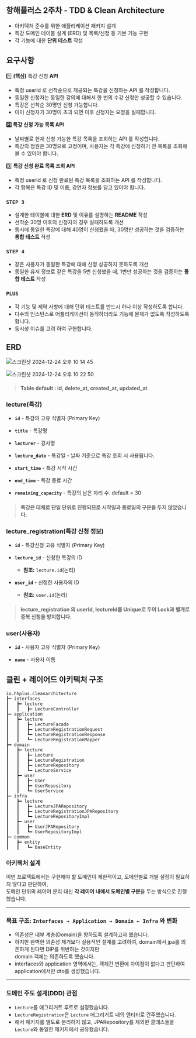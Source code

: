 ## 항해플러스 2주차 - TDD & Clean Architecture

- 아키텍처 준수를 위한 애플리케이션 패키지 설계
- 특강 도메인 테이블 설계 (ERD) 및 목록/신청 등 기본 기능 구현
- 각 기능에 대한 **단위 테스트** 작성

## 요구사항

1️⃣ **(핵심)** 특강 신청 **API**

- 특정 userId 로 선착순으로 제공되는 특강을 신청하는 API 를 작성합니다.
- 동일한 신청자는 동일한 강의에 대해서 한 번의 수강 신청만 성공할 수 있습니다.
- 특강은 선착순 30명만 신청 가능합니다.
- 이미 신청자가 30명이 초과 되면 이후 신청자는 요청을 실패합니다.

**2️⃣ 특강 신청 가능 목록 API** 

- 날짜별로 현재 신청 가능한 특강 목록을 조회하는 API 를 작성합니다.
- 특강의 정원은 30명으로 고정이며, 사용자는 각 특강에 신청하기 전 목록을 조회해 볼 수 있어야 합니다.

3️⃣  **특강 신청 완료 목록 조회 API**

- 특정 userId 로 신청 완료된 특강 목록을 조회하는 API 를 작성합니다.
- 각 항목은 특강 ID 및 이름, 강연자 정보를 담고 있어야 합니다.

### **`STEP 3`**

- 설계한 테이블에 대한 **ERD** 및 이유를 설명하는 **README** 작성
- 선착순 30명 이후의 신청자의 경우 실패하도록 개선
- 동시에 동일한 특강에 대해 40명이 신청했을 때, 30명만 성공하는 것을 검증하는 **통합 테스트** 작성

### **`STEP 4`**

- 같은 사용자가 동일한 특강에 대해 신청 성공하지 못하도록 개선
- 동일한 유저 정보로 같은 특강을 5번 신청했을 때, 1번만 성공하는 것을 검증하는 **통합 테스트** 작성

### `PLUS`
- 각 기능 및 제약 사항에 대해 단위 테스트를 반드시 하나 이상 작성하도록 합니다.
- 다수의 인스턴스로 어플리케이션이 동작하더라도 기능에 문제가 없도록 작성하도록 합니다.
- 동시성 이슈를 고려 하여 구현합니다.

## ERD
![스크린샷 2024-12-24 오후 10 14 45](https://github.com/user-attachments/assets/6441e9e7-8312-442e-8151-44a77b9057ca)


![스크린샷 2024-12-24 오후 10 22 50](https://github.com/user-attachments/assets/63912f52-f6bf-480f-b432-4b1d809b9040)


> #### Table default : id, delete_at, created_at, updated_at

### lecture(특강) 
- **`id`** - 특강의 고유 식별자 (Primary Key)

- **`title`** - 특강명

- **`lecturer`** - 강사명

- **`lecture_date`** - 특강일 - 날짜 기준으로 특강 조회 시 사용됩니다.

- **`start_time`** - 특강 시작 시간
  
- **`end_time`** - 특강 종료 시간

- **`remaining_capacity`** - 특강의 남은 자리 수. default = 30

> #### 특강은 대체로 단일 단위로 진행되므로 시작일과 종료일의 구분을 두지 않았습니다.

### lecture_registration(특강 신청 정보)
- **`id`** - 특강신청 고유 식별자 (Primary Key)

- **`lecture_id`** - 신청한 특강의 ID
  - **참조:** `lecture.id`(논리)

- **`user_id`**  - 신청한 사용자의 ID
  - **참조:** `user.id`(논리)
 
> #### lecture_registration 의 userId, lectureId를 Unique로 두어 Lock과 별개로 중복 신청을 방지합니다.

### user(사용자)

- **`id`** - 사용자 고유 식별자 (Primary Key)

- **`name`** - 사용자 이름


## 클린 + 레이어드 아키텍처 구조
```plaintext
io.hhplus.cleanarchitecture
┣━ interfaces
┃   ┣━ lecture
┃   ┃   ┣━ LectureController
┣━ application
┃   ┣━ lecture
┃   ┃   ┣━ LectureFacade
┃   ┃   ┣━ LectureRegistrationRequest
┃   ┃   ┗━ LectureRegistrationResponse
┃   ┃   ┗━ LectureRegistrationMapper
┣━ domain
┃   ┣━ lecture
┃   ┃   ┣━ Lecture
┃   ┃   ┣━ LectureRegistration
┃   ┃   ┣━ LectureRepository
┃   ┃   ┗━ LectureService
┃   ┣━ user
┃   ┃   ┣━ User
┃   ┃   ┣━ UserRepository
┃   ┃   ┗━ UserService
┣━ infra
┃   ┣━ lecture
┃   ┃   ┣━ LectureJPARepository
┃   ┃   ┣━ LectureRegistrationJPARepository
┃   ┃   ┗━ LectureRepositoryImpl
┃   ┣━ user
┃   ┃   ┣━ UserJPARepository
┃   ┃   ┗━ UserRepositoryImpl
┣━ common
┃   ┣━ entity
┃   ┃   ┗━ BaseEntity
```

### 아키텍처 설계

이번 프로젝트에서는 구현해야 할 도메인이 제한적이고, 도메인별로 개별 설정이 필요하지 않다고 판단하여,  
도메인 단위의 레이어 분리 대신 **각 레이어 내에서 도메인별 구분**을 두는 방식으로 진행했습니다.

---

### 목표 구조: `Interfaces → Application → Domain ← Infra` 와 변화

- 의존성은 내부 계층(Domain)을 향하도록 설계하고자 했습니다.
- 하지만 완벽한 의존성 제거보다 실용적인 설계를 고려하여, domain에서 jpa를 의존하게 된다면 DIP를 위반하는 것이지만  
  domain 객체는 의존하도록 했습니다.
- interfaces와 application 영역에서는, 객체간 변환에 차이점이 없다고 판단하여 application에서만 dto를 생성했습니다.
---

### 도메인 주도 설계(DDD) 관점

- `Lecture`를 애그리거트 루트로 설정했습니다.
- `LectureRegistration`은 `Lecture` 애그리거트 내의 엔티티로 간주했습니다.
- 해서 패키지를 별도로 분리하지 않고, JPARepository를 제외한 클래스들을 `Lecture`와 동일한 패키지에서 공유했습니다.




